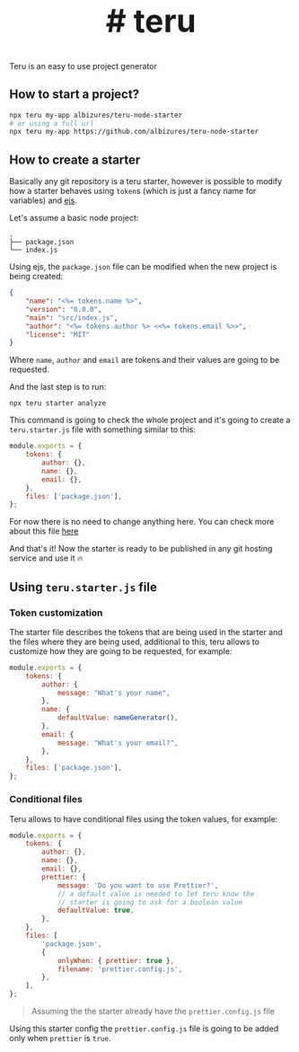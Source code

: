 <h1 align="center" style="font-size: 4em">
  # teru
</h1>

Teru is an easy to use project generator

## How to start a project?

```bash
npx teru my-app albizures/teru-node-starter
# or using a full url
npx teru my-app https://github.com/albizures/teru-node-starter
```

## How to create a starter

Basically any git repository is a teru starter, however is possible to modify how a starter behaves using `token`s (which is just a fancy name for variables) and [ejs](https://github.com/mde/ejs).

Let's assume a basic node project:

    .
    ├── package.json
    └── index.js

Using ejs, the `package.json` file can be modified when the new project is being created:

```json
{
	"name": "<%= tokens.name %>",
	"version": "0.0.0",
	"main": "src/index.js",
	"author": "<%= tokens.author %> <<%= tokens.email %>>",
	"license": "MIT"
}
```

Where `name`, `author` and `email` are tokens and their values are going to be requested.

And the last step is to run:

```
npx teru starter analyze
```

This command is going to check the whole project and it's going to create a `teru.starter.js` file with something similar to this:

```js
module.exports = {
	tokens: {
		author: {},
		name: {},
		email: {},
	},
	files: ['package.json'],
};
```

For now there is no need to change anything here. You can check more about this file [here](#using-teru-starter-js-file)

And that's it!
Now the starter is ready to be published in any git hosting service and use it 🔥

## Using `teru.starter.js` file

### Token customization

The starter file describes the tokens that are being used in the starter and the files where they are being used, additional to this, teru allows to customize how they are going to be requested, for example:

```js
module.exports = {
	tokens: {
		author: {
			message: "What's your name",
		},
		name: {
			defaultValue: nameGenerator(),
		},
		email: {
			message: "What's your email?",
		},
	},
	files: ['package.json'],
};
```

### Conditional files

Teru allows to have conditional files using the token values, for example:

```js
module.exports = {
	tokens: {
		author: {},
		name: {},
		email: {},
		prettier: {
			message: 'Do you want to use Prettier?',
			// a default value is needed to let teru know the
			// starter is going to ask for a boolean value
			defaultValue: true,
		},
	},
	files: [
		'package.json',
		{
			onlyWhen: { prettier: true },
			filename: 'prettier.config.js',
		},
	],
};
```

> Assuming the the starter already have the `prettier.config.js` file

Using this starter config the `prettier.config.js` file is going to be added only when `prettier` is `true`.
